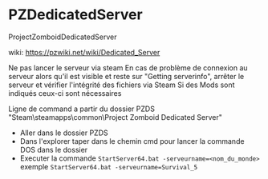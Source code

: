 # PZDedicatedServer
ProjectZomboidDedicatedServer

wiki: https://pzwiki.net/wiki/Dedicated_Server

Ne pas lancer le serveur via steam
En cas de problème de connexion au serveur alors qu'il est visible et reste sur "Getting serverinfo", arrêter le serveur et vérifier l'intégrité des fichiers via Steam
Si des Mods sont indiqués ceux-ci sont nécessaires

Ligne de command a partir du dossier PZDS "Steam\steamapps\common\Project Zomboid Dedicated Server"
* Aller dans le dossier PZDS
* Dans l'explorer taper dans le chemin cmd pour lancer la commande DOS dans le dossier
* Executer la commande `StartServer64.bat -serveurname=<nom_du_monde>` exemple `StartServer64.bat -serveurname=Survival_5`